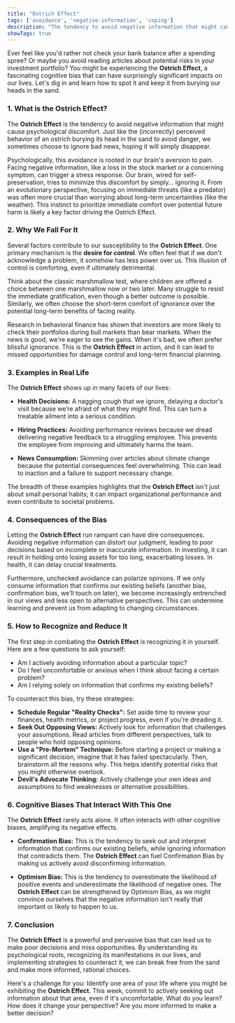 ```yaml
---
title: "Ostrich Effect"
tags: ['avoidance', 'negative-information', 'coping']
description: "The tendency to avoid negative information that might cause psychological discomfort."
showTags: true
---
```



Ever feel like you'd rather not check your bank balance after a spending spree? Or maybe you avoid reading articles about potential risks in your investment portfolio? You might be experiencing the **Ostrich Effect**, a fascinating cognitive bias that can have surprisingly significant impacts on our lives. Let's dig in and learn how to spot it and keep it from burying our heads in the sand.

### 1. What is the Ostrich Effect?

The **Ostrich Effect** is the tendency to avoid negative information that might cause psychological discomfort. Just like the (incorrectly) perceived behavior of an ostrich burying its head in the sand to avoid danger, we sometimes choose to ignore bad news, hoping it will simply disappear.

Psychologically, this avoidance is rooted in our brain's aversion to pain. Facing negative information, like a loss in the stock market or a concerning symptom, can trigger a stress response. Our brain, wired for self-preservation, tries to minimize this discomfort by simply… ignoring it. From an evolutionary perspective, focusing on immediate threats (like a predator) was often more crucial than worrying about long-term uncertainties (like the weather). This instinct to prioritize immediate comfort over potential future harm is likely a key factor driving the Ostrich Effect.

### 2. Why We Fall For It

Several factors contribute to our susceptibility to the **Ostrich Effect**. One primary mechanism is the **desire for control**. We often feel that if we don't acknowledge a problem, it somehow has less power over us. This illusion of control is comforting, even if ultimately detrimental.

Think about the classic marshmallow test, where children are offered a choice between one marshmallow now or two later. Many struggle to resist the immediate gratification, even though a better outcome is possible. Similarly, we often choose the short-term comfort of ignorance over the potential long-term benefits of facing reality.

Research in behavioral finance has shown that investors are more likely to check their portfolios during bull markets than bear markets. When the news is good, we're eager to see the gains. When it's bad, we often prefer blissful ignorance. This is the **Ostrich Effect** in action, and it can lead to missed opportunities for damage control and long-term financial planning.

### 3. Examples in Real Life

The **Ostrich Effect** shows up in many facets of our lives:

*   **Health Decisions:** A nagging cough that we ignore, delaying a doctor's visit because we’re afraid of what they might find. This can turn a treatable ailment into a serious condition.

*   **Hiring Practices:** Avoiding performance reviews because we dread delivering negative feedback to a struggling employee. This prevents the employee from improving and ultimately harms the team.

*   **News Consumption:** Skimming over articles about climate change because the potential consequences feel overwhelming. This can lead to inaction and a failure to support necessary change.

The breadth of these examples highlights that the **Ostrich Effect** isn't just about small personal habits; it can impact organizational performance and even contribute to societal problems.

### 4. Consequences of the Bias

Letting the **Ostrich Effect** run rampant can have dire consequences. Avoiding negative information can distort our judgment, leading to poor decisions based on incomplete or inaccurate information. In investing, it can result in holding onto losing assets for too long, exacerbating losses. In health, it can delay crucial treatments.

Furthermore, unchecked avoidance can polarize opinions. If we only consume information that confirms our existing beliefs (another bias, confirmation bias, we’ll touch on later), we become increasingly entrenched in our views and less open to alternative perspectives. This can undermine learning and prevent us from adapting to changing circumstances.

### 5. How to Recognize and Reduce It

The first step in combating the **Ostrich Effect** is recognizing it in yourself. Here are a few questions to ask yourself:

*   Am I actively avoiding information about a particular topic?
*   Do I feel uncomfortable or anxious when I think about facing a certain problem?
*   Am I relying solely on information that confirms my existing beliefs?

To counteract this bias, try these strategies:

*   **Schedule Regular "Reality Checks":** Set aside time to review your finances, health metrics, or project progress, even if you're dreading it.
*   **Seek Out Opposing Views:** Actively look for information that challenges your assumptions. Read articles from different perspectives, talk to people who hold opposing opinions.
*   **Use a "Pre-Mortem" Technique:** Before starting a project or making a significant decision, imagine that it has failed spectacularly. Then, brainstorm all the reasons why. This helps identify potential risks that you might otherwise overlook.
*   **Devil's Advocate Thinking:** Actively challenge your own ideas and assumptions to find weaknesses or alternative possibilities.

### 6. Cognitive Biases That Interact With This One

The **Ostrich Effect** rarely acts alone. It often interacts with other cognitive biases, amplifying its negative effects.

*   **Confirmation Bias:** This is the tendency to seek out and interpret information that confirms our existing beliefs, while ignoring information that contradicts them. The **Ostrich Effect** can fuel Confirmation Bias by making us actively avoid disconfirming information.

*   **Optimism Bias:** This is the tendency to overestimate the likelihood of positive events and underestimate the likelihood of negative ones. The **Ostrich Effect** can be strengthened by Optimism Bias, as we might convince ourselves that the negative information isn't really that important or likely to happen to us.

### 7. Conclusion

The **Ostrich Effect** is a powerful and pervasive bias that can lead us to make poor decisions and miss opportunities. By understanding its psychological roots, recognizing its manifestations in our lives, and implementing strategies to counteract it, we can break free from the sand and make more informed, rational choices.

Here's a challenge for you: Identify one area of your life where you might be exhibiting the **Ostrich Effect**. This week, commit to actively seeking out information about that area, even if it's uncomfortable. What do you learn? How does it change your perspective? Are you more informed to make a better decision?

